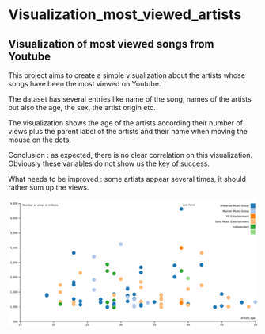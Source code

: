 # Visualization_most_viewed_artists

## Visualization of most viewed songs from Youtube

This project aims to create a simple visualization about the artists whose songs have
been the most viewed on Youtube.

The dataset has several entries like name of the song, names of the artists but also the age,
the sex, the artist origin etc.

The visualization shows the age of the artists according their number of views plus the parent
label of the artists and their name when moving the mouse on the dots.

Conclusion : as expected, there is no clear correlation on this visualization. Obviously these variables do not show us the key of success.

What needs to be improved : some artists appear several times, it should rather sum up the views.

![alt text](visualization_artists.png)
